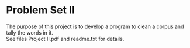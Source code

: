 # Problem Set II

The purpose of this project is to develop a program to clean a corpus and tally the words in it.  \
See files Project II.pdf and readme.txt for details.
 


